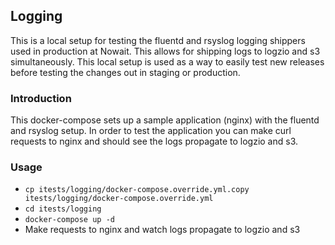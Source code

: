 ## Logging

This is a local setup for testing the fluentd and rsyslog logging shippers used in production at Nowait.  This allows for shipping logs to logzio and s3 simultaneously.  This local setup is used as a way to easily test new releases before testing the changes out in staging or production.

### Introduction

This docker-compose sets up a sample application (nginx) with the fluentd and rsyslog setup. In order to test the application you can make curl requests to nginx and should see the logs propagate to logzio and s3.

### Usage
- `cp itests/logging/docker-compose.override.yml.copy itests/logging/docker-compose.override.yml`
- `cd itests/logging`
- `docker-compose up -d`
- Make requests to nginx and watch logs propagate to logzio and s3
